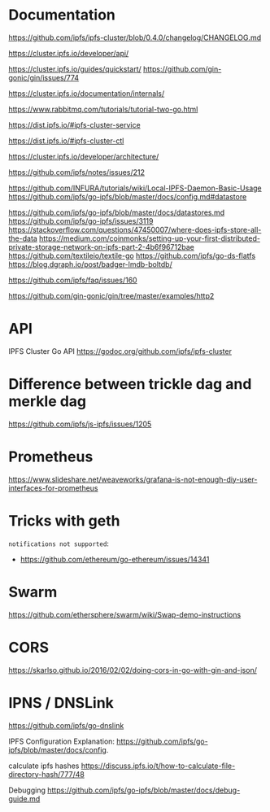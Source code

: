 # Documentation

https://github.com/ipfs/ipfs-cluster/blob/0.4.0/changelog/CHANGELOG.md

https://cluster.ipfs.io/developer/api/

https://cluster.ipfs.io/guides/quickstart/
https://github.com/gin-gonic/gin/issues/774

https://cluster.ipfs.io/documentation/internals/

https://www.rabbitmq.com/tutorials/tutorial-two-go.html

https://dist.ipfs.io/#ipfs-cluster-service

https://dist.ipfs.io/#ipfs-cluster-ctl

https://cluster.ipfs.io/developer/architecture/


https://github.com/ipfs/notes/issues/212

https://github.com/INFURA/tutorials/wiki/Local-IPFS-Daemon-Basic-Usage
https://github.com/ipfs/go-ipfs/blob/master/docs/config.md#datastore


https://github.com/ipfs/go-ipfs/blob/master/docs/datastores.md
https://github.com/ipfs/go-ipfs/issues/3119
https://stackoverflow.com/questions/47450007/where-does-ipfs-store-all-the-data
https://medium.com/coinmonks/setting-up-your-first-distributed-private-storage-network-on-ipfs-part-2-4b6f96712bae
https://github.com/textileio/textile-go
https://github.com/ipfs/go-ds-flatfs
https://blog.dgraph.io/post/badger-lmdb-boltdb/

https://github.com/ipfs/faq/issues/160

https://github.com/gin-gonic/gin/tree/master/examples/http2
# API 

IPFS Cluster Go API https://godoc.org/github.com/ipfs/ipfs-cluster



# Difference between trickle dag and merkle dag

https://github.com/ipfs/js-ipfs/issues/1205


# Prometheus

https://www.slideshare.net/weaveworks/grafana-is-not-enough-diy-user-interfaces-for-prometheus

# Tricks with geth

`notifications not supported`:
* https://github.com/ethereum/go-ethereum/issues/14341


# Swarm

https://github.com/ethersphere/swarm/wiki/Swap-demo-instructions


# CORS

https://skarlso.github.io/2016/02/02/doing-cors-in-go-with-gin-and-json/


# IPNS / DNSLink

https://github.com/ipfs/go-dnslink


IPFS Configuration Explanation:
https://github.com/ipfs/go-ipfs/blob/master/docs/config.


calculate ipfs hashes https://discuss.ipfs.io/t/how-to-calculate-file-directory-hash/777/48

Debugging https://github.com/ipfs/go-ipfs/blob/master/docs/debug-guide.md